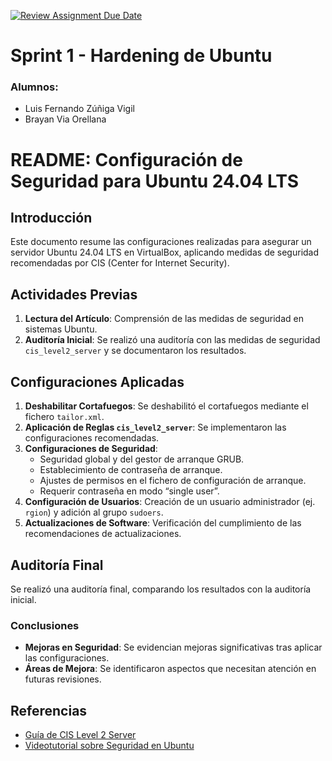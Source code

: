 [![Review Assignment Due Date](https://classroom.github.com/assets/deadline-readme-button-22041afd0340ce965d47ae6ef1cefeee28c7c493a6346c4f15d667ab976d596c.svg)](https://classroom.github.com/a/A04QAW6X)

# Sprint 1 - Hardening de Ubuntu

### Alumnos:
- Luis Fernando Zúñiga Vigil
- Brayan Via Orellana
# README: Configuración de Seguridad para Ubuntu 24.04 LTS

## Introducción

Este documento resume las configuraciones realizadas para asegurar un servidor Ubuntu 24.04 LTS en VirtualBox, aplicando medidas de seguridad recomendadas por CIS (Center for Internet Security).

## Actividades Previas

1. **Lectura del Artículo**: Comprensión de las medidas de seguridad en sistemas Ubuntu.
2. **Auditoría Inicial**: Se realizó una auditoría con las medidas de seguridad `cis_level2_server` y se documentaron los resultados.

## Configuraciones Aplicadas

1. **Deshabilitar Cortafuegos**: Se deshabilitó el cortafuegos mediante el fichero `tailor.xml`.
2. **Aplicación de Reglas `cis_level2_server`**: Se implementaron las configuraciones recomendadas.
3. **Configuraciones de Seguridad**:
   - Seguridad global y del gestor de arranque GRUB.
   - Establecimiento de contraseña de arranque.
   - Ajustes de permisos en el fichero de configuración de arranque.
   - Requerir contraseña en modo “single user”.
4. **Configuración de Usuarios**: Creación de un usuario administrador (ej. `rgion`) y adición al grupo `sudoers`.
5. **Actualizaciones de Software**: Verificación del cumplimiento de las recomendaciones de actualizaciones.

## Auditoría Final

Se realizó una auditoría final, comparando los resultados con la auditoría inicial.

### Conclusiones

- **Mejoras en Seguridad**: Se evidencian mejoras significativas tras aplicar las configuraciones.
- **Áreas de Mejora**: Se identificaron aspectos que necesitan atención en futuras revisiones.

## Referencias

- [Guía de CIS Level 2 Server](https://www.cisecurity.org/benchmark/ubuntu/)
- [Videotutorial sobre Seguridad en Ubuntu](https://www.example.com)
